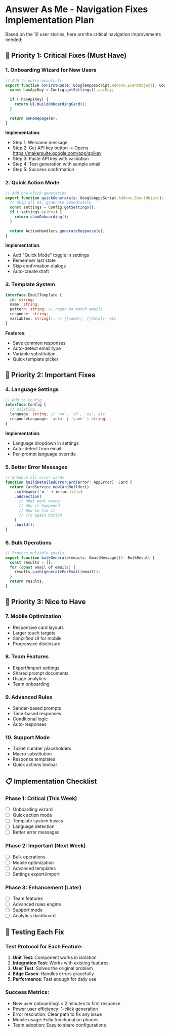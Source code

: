 # Answer As Me - Navigation Fixes Implementation Plan

Based on the 10 user stories, here are the critical navigation improvements needed:

## 🚨 Priority 1: Critical Fixes (Must Have)

### 1. Onboarding Wizard for New Users
```typescript
// Add to entry-points.ts
export function onFirstRun(e: GoogleAppsScript.Addons.EventObject): GoogleAppsScript.Card_Service.Card {
  const hasApiKey = Config.getSettings().apiKey;
  
  if (!hasApiKey) {
    return UI.buildOnboardingCard();
  }
  
  return onHomepage(e);
}
```

**Implementation**:
- Step 1: Welcome message
- Step 2: Get API key button → Opens https://makersuite.google.com/app/apikey
- Step 3: Paste API key with validation
- Step 4: Test generation with sample email
- Step 5: Success confirmation

### 2. Quick Action Mode
```typescript
// Add one-click generation
export function quickGenerate(e: GoogleAppsScript.Addons.EventObject): GoogleAppsScript.Card_Service.ActionResponse {
  // Skip all UI, generate immediately
  const settings = Config.getSettings();
  if (!settings.apiKey) {
    return showOnboarding();
  }
  
  return ActionHandlers.generateResponse(e);
}
```

**Implementation**:
- Add "Quick Mode" toggle in settings
- Remember last state
- Skip confirmation dialogs
- Auto-create draft

### 3. Template System
```typescript
interface EmailTemplate {
  id: string;
  name: string;
  pattern: string; // regex to match emails
  response: string;
  variables: string[]; // {{name}}, {{date}}, etc
}
```

**Features**:
- Save common responses
- Auto-detect email type
- Variable substitution
- Quick template picker

## 🔧 Priority 2: Important Fixes

### 4. Language Settings
```typescript
// Add to Config
interface Config {
  // existing...
  language: string; // 'en', 'zh', 'es', etc
  responseLanguage: 'auto' | 'same' | string;
}
```

**Implementation**:
- Language dropdown in settings
- Auto-detect from email
- Per-prompt language override

### 5. Better Error Messages
```typescript
// Enhance all error cards
function buildDetailedErrorCard(error: AppError): Card {
  return CardService.newCardBuilder()
    .setHeader('❌ ' + error.title)
    .addSection(
      // What went wrong
      // Why it happened
      // How to fix it
      // Try again button
    )
    .build();
}
```

### 6. Bulk Operations
```typescript
// Process multiple emails
export function bulkGenerate(emails: GmailMessage[]): BulkResult {
  const results = [];
  for (const email of emails) {
    results.push(generateForEmail(email));
  }
  return results;
}
```

## 🎯 Priority 3: Nice to Have

### 7. Mobile Optimization
- Responsive card layouts
- Larger touch targets
- Simplified UI for mobile
- Progressive disclosure

### 8. Team Features
- Export/import settings
- Shared prompt documents
- Usage analytics
- Team onboarding

### 9. Advanced Rules
- Sender-based prompts
- Time-based responses
- Conditional logic
- Auto-responses

### 10. Support Mode
- Ticket number placeholders
- Macro substitution
- Response templates
- Quick actions toolbar

## 📋 Implementation Checklist

### Phase 1: Critical (This Week)
- [ ] Onboarding wizard
- [ ] Quick action mode  
- [ ] Template system basics
- [ ] Language detection
- [ ] Better error messages

### Phase 2: Important (Next Week)
- [ ] Bulk operations
- [ ] Mobile optimization
- [ ] Advanced templates
- [ ] Settings export/import

### Phase 3: Enhancement (Later)
- [ ] Team features
- [ ] Advanced rules engine
- [ ] Support mode
- [ ] Analytics dashboard

## 🧪 Testing Each Fix

### Test Protocol for Each Feature:
1. **Unit Test**: Component works in isolation
2. **Integration Test**: Works with existing features
3. **User Test**: Solves the original problem
4. **Edge Cases**: Handles errors gracefully
5. **Performance**: Fast enough for daily use

### Success Metrics:
- New user onboarding: < 2 minutes to first response
- Power user efficiency: 1-click generation
- Error resolution: Clear path to fix any issue
- Mobile usage: Fully functional on phones
- Team adoption: Easy to share configurations